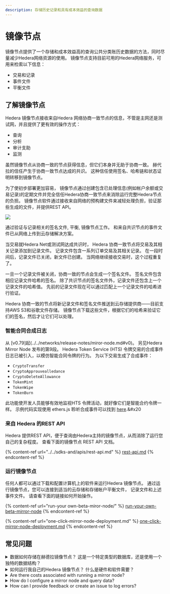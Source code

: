 ```yaml
---
description: 存储历史记录和具有成本效益的查询数据
---
```


# 镜像节点

镜像节点提供了一个存储和成本效益高的查询公共分类账历史数据的方法，同时尽量减少Hedera网络资源的使用。 镜像节点支持目前可用的Hedera网络服务，可用来检索以下信息：

- 交易和记录
- 事件文件
- 平衡文件

## 了解镜像节点

Hedera 镜像节点接收来自Hedera 网络协商一致节点的信息，不管是主网还是测试网，并且提供了更有效的操作方式：

- 查询
- 分析
- 审计支助
- 监测

虽然镜像节点从协商一致的节点获得信息，但它们本身并无助于协商一致。 赫代拉的信任产生于协商一致节点达成的共识。 这种信任使用签名、哈希链和状态证明转移到镜像节点。

为了使初步部署更加容易， 镜像节点通过创建包含已处理信息(例如帐户余额或交易记录)的定期文件并完全信任Hedera协商一致节点来消除运行完整Hedera节点的负担。 镜像节点软件通过接收来自网络的预构建文件来减轻处理负担，验证那些生成的文件，并提供REST API。

![](../../.gitbook/assets/betaimirornode-overview.jpg)

通过验证与记录相关的签名文件, 平衡, 镜像节点工作。 和来自共识节点的事件文件已从网络上传到云存储解决方案。

当交易就Hedera Net或测试网达成共识时， Hedera 协商一致节点将交易及其相关记录添加到记录文件。 记录文件包含一系列订单交易及其相关记录。 在一段时间后，记录文件已关闭，新文件已创建。 当网络继续接收交易时，这个过程重复了。

一旦一个记录文件被关闭，协商一致的节点会生成一个签名文件。 签名文件包含相应记录文件哈希的签名。 除了共识节点的签名文件外，记录文件还包含上一个记录文件的哈希值。 先前的记录文件现在可以通过匹配上一个记录文件的哈希进行验证。

Hedera 协商一致的节点将新记录文件和签名文件推送到云存储提供商——目前支持AWS S3和谷歌文件存储。 镜像节点下载这些文件，根据它们的哈希来验证它们的签名，然后才让它们可以处理。

### 智能合同合成日志

从 [v0.79]起(../../networks/release-notes/miror-node.md#v0)。 另见Hedera Mirror Node 发布的第9段。 Hedera Token Service (HTS) 令牌交易的合成事件日志已被引入，以模仿智能合同令牌的行为。 为以下交易生成了合成事件：

- `CryptoTransfer`
- `CryptoApprouvealledance`
- `CryptoDeleteAllowance`
- `TokenMint`
- `TokenWipe`
- `TokenBurn`

此功能使开发人员能够有效地监视HTS 令牌活动，就好像它们是智能合约令牌一样。 示例代码实现使用 ethers.js 聆听合成事件可以找到 [here](https://github.com/ed-marquez/hedera-example-hts-synthetic-events-sdk-ethers).&#x20

### 来自 Hedera 的REST API

Hedera 提供REST API，便于查询由Hedera主持的镜像节点，从而消除了运行您自己的复杂程度。 查看下面的镜像节点 REST API 文档。

{% content-ref url="../../sdks-and/apis/rest-api.md" %}
[rest-api.md](../../sdks-and-apis/rest-api.md)
{% endcontent-ref %}

### 运行镜像节点

任何人都可以通过下载和配置计算机上的软件来运行Hedera 镜像节点。 通过运行镜像节点，您可以连接到适当的云存储和存储帐户平衡文件， 记录文件和上述事件文件。 请查看下面的链接如何开始操作。

{% content-ref url="run-your own-beta-miror-node/" %}
[run-your-own-beta-mirror-node](run-your-own-beta-miror-node/)
{% endcontent-ref %}

{% content-ref url="one-click-mirror-node-deployment.md" %}
[one-click-mirror-node-deployment.md](单击镜像-节点部署.md)
{% endcontent-ref %}

## 常见问题

<details>

<summary>数据如何存储在赫德拉镜像节点？ 这是一个特定类型的数据库，还是使用一个独特的数据结构？</summary>

Hedera Mirror Nodes use [PostgreSQL](../../support-and-community/glossary.md#postgresql) databases to store the transaction and event data organized in a structure that mirrors the Hedera Network. 镜像节点收到Hedera共识节点的记录文件后，数据将被验证并加载到数据库。&#x20

</details>

<details>

<summary>如何运行我自己的Hedera 镜像节点？ 什么是硬件和软件需要？</summary>

设置Hedera 镜像节点涉及硬件和软件组件。 要求可以找到 [here](运行您自己的镜像节点/)。

要运行您的镜像节点，请按照"[运行您自己的镜像节点](运行您自己的镜像节点/)"指南中的步骤操作。

</details>

<details>

<summary>Are there costs associated with running a mirror node?</summary>

否，Hedera 不会因为运行镜像节点而收费。 然而，购买硬件、互联网连接和可能的云服务费用都有相关的费用。 硬件和软件要求可以找到 [here](运行您自己的乙型镜像节点/)。

</details>

<details>

<summary>How do I configure a mirror node and query data?</summary>

你可以按照"[如何配置镜像节点和查询数据](.)中提供的分步指令来配置你自己的 Hedera 镜像节点。 /../tutorials/more-tutorials/how to configure-a-miror-node-and-query-specify-data.md)”指南。 指南提供关于前提、节点设置、配置和查询节点的说明。 此外，您可以在指南中找到更多关于保留和交易以及实体过滤的详细信息。

</details>

<details>

<summary>How can I provide feedback or create an issue to log errors?</summary>

若要提供反馈或日志错误，请参阅[贡献指南](../../supportand-community/contributing-guide.md)，并在Hedera Docs[GitHub 仓库](https://github.com/hashgraph/hedera-json-rpc-remedy/issues)。

</details>
